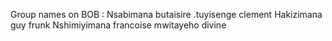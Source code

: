 Group names on BOB : Nsabimana butaisire
.tuyisenge clement
Hakizimana guy frunk
Nshimiyimana francoise
mwitayeho divine
